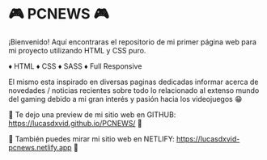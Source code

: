 # :video_game: PCNEWS :video_game:

¡Bienvenido! Aquí encontraras el repositorio de mi primer página web para mi proyecto utilizando HTML y CSS puro.

♦ HTML
♦ CSS
♦ SASS
♦ Full Responsive 

El mismo esta inspirado en diversas paginas dedicadas informar acerca de novedades / noticias recientes sobre todo lo relacionado al extenso mundo del gaming debido a mi gran interés y pasión hacia los videojuegos :grin:

:frog: Te dejo una preview de mi sitio web en GITHUB: https://lucasdxvid.github.io/PCNEWS/ :frog:

:dragon_face: También puedes mirar mi sitio web en NETLIFY: https://lucasdxvid-pcnews.netlify.app :dragon_face:
